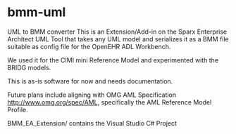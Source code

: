 bmm-uml
=======
UML to BMM converter
This is an Extension/Add-in on the Sparx Enterprise Architect UML Tool that takes any UML model and serializes it as a BMM file suitable as config file for the OpenEHR ADL Workbench.

We used it for the CIMI mini Reference Model and experimented with the BRIDG models.

This is as-is software for now and needs documentation.

Future plans include aligning with OMG AML Specification <http://www.omg.org/spec/AML>, specifically the AML Reference Model Profile.

BMM_EA_Extension/ contains the Visual Studio C# Project

